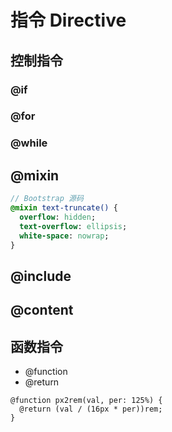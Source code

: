 # 指令 Directive

## 控制指令
### @if

### @for

### @while

## @mixin
```sass
// Bootstrap 源码
@mixin text-truncate() {
  overflow: hidden;
  text-overflow: ellipsis;
  white-space: nowrap;
}
```
## @include


## @content


## 函数指令
* @function
* @return
```
@function px2rem(val, per: 125%) {
  @return (val / (16px * per))rem;
}
```

